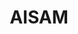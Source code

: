 ---
title: "AISAM"
website: "https://aisam.eu/"
description: "Description"
logo: "images/partners/logo_AISAM.webp"
category: "Patrocinato da"
draft: false
order: 6
#id: "partners"
---